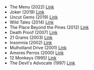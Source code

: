 - The Menu (2022) [Link](https://www.imdb.com/title/tt9764362/)
- Joker (2019) [Link](https://www.imdb.com/title/tt7286456/)
- Uncut Gems (2019) [Link](https://www.imdb.com/title/tt5727208/)
- Wild Tales (2014) [Link](https://www.imdb.com/title/tt3011894/)
- The Place Beyond the Pines (2012) [Link](https://www.imdb.com/title/tt1817273/)
- Death Proof (2007) [Link](https://www.imdb.com/title/tt1028528/)
- 21 Grams (2003) [Link](https://www.imdb.com/title/tt0315733/)
- Insomnia (2002) [Link](https://www.imdb.com/title/tt0278504/)
- Mulholland Drive (2001) [Link](https://www.imdb.com/title/tt0166924/)
- Amores Perros (2000) [Link](https://www.imdb.com/title/tt0245712/)
- 12 Monkeys (1995) [Link](https://www.imdb.com/title/tt0114746/)
- The Devil's Advocate (1997) [Link](https://www.imdb.com/title/tt0118971/)
